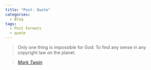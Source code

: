 ```yaml
---
title: "Post: Quote"
categories:
  - Blog
tags:
  - Post Formats
  - quote
---
```


> Only one thing is impossible for God: To find any sense in any copyright law on the planet.
  
> <cite><a href="http://www.brainyquote.com/quotes/quotes/m/marktwain163473.html">Mark Twain</cite>